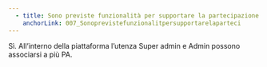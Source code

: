 ```yaml
---
  - title: Sono previste funzionalità per supportare la partecipazione di forme aggregative come, ad esempio, le unioni di comuni?
    anchorLink: 007_Sonoprevistefunzionalitpersupportarelaparteci
---
```


Sì.
All’interno della piattaforma l’utenza Super admin e Admin possono associarsi a più PA.
